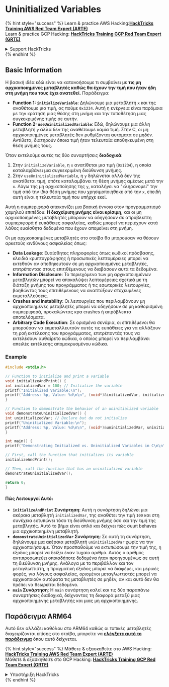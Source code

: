 # Uninitialized Variables

{% hint style="success" %}
Learn & practice AWS Hacking:<img src="/.gitbook/assets/arte.png" alt="" data-size="line">[**HackTricks Training AWS Red Team Expert (ARTE)**](https://training.hacktricks.xyz/courses/arte)<img src="/.gitbook/assets/arte.png" alt="" data-size="line">\
Learn & practice GCP Hacking: <img src="/.gitbook/assets/grte.png" alt="" data-size="line">[**HackTricks Training GCP Red Team Expert (GRTE)**<img src="/.gitbook/assets/grte.png" alt="" data-size="line">](https://training.hacktricks.xyz/courses/grte)

<details>

<summary>Support HackTricks</summary>

* Check the [**subscription plans**](https://github.com/sponsors/carlospolop)!
* **Join the** 💬 [**Discord group**](https://discord.gg/hRep4RUj7f) or the [**telegram group**](https://t.me/peass) or **follow** us on **Twitter** 🐦 [**@hacktricks\_live**](https://twitter.com/hacktricks\_live)**.**
* **Share hacking tricks by submitting PRs to the** [**HackTricks**](https://github.com/carlospolop/hacktricks) and [**HackTricks Cloud**](https://github.com/carlospolop/hacktricks-cloud) github repos.

</details>
{% endhint %}

## Basic Information

Η βασική ιδέα εδώ είναι να κατανοήσουμε τι συμβαίνει με **τις μη αρχικοποιημένες μεταβλητές καθώς θα έχουν την τιμή που ήταν ήδη στη μνήμη που τους έχει ανατεθεί.** Παράδειγμα:

* **Function 1: `initializeVariable`**: Δηλώνουμε μια μεταβλητή `x` και της αναθέτουμε μια τιμή, ας πούμε `0x1234`. Αυτή η ενέργεια είναι παρόμοια με την κράτηση μιας θέσης στη μνήμη και την τοποθέτηση μιας συγκεκριμένης τιμής σε αυτήν.
* **Function 2: `useUninitializedVariable`**: Εδώ, δηλώνουμε μια άλλη μεταβλητή `y` αλλά δεν της αναθέτουμε καμία τιμή. Στην C, οι μη αρχικοποιημένες μεταβλητές δεν ρυθμίζονται αυτόματα σε μηδέν. Αντίθετα, διατηρούν όποια τιμή ήταν τελευταία αποθηκευμένη στη θέση μνήμης τους.

Όταν εκτελούμε αυτές τις δύο συναρτήσεις **διαδοχικά**:

1. Στην `initializeVariable`, η `x` ανατίθεται μια τιμή (`0x1234`), η οποία καταλαμβάνει μια συγκεκριμένη διεύθυνση μνήμης.
2. Στην `useUninitializedVariable`, η `y` δηλώνεται αλλά δεν της ανατίθεται τιμή, οπότε καταλαμβάνει τη θέση μνήμης αμέσως μετά την `x`. Λόγω της μη αρχικοποίησης της `y`, καταλήγει να "κληρονομεί" την τιμή από την ίδια θέση μνήμης που χρησιμοποιήθηκε από την `x`, επειδή αυτή είναι η τελευταία τιμή που υπήρχε εκεί.

Αυτή η συμπεριφορά απεικονίζει μια βασική έννοια στον προγραμματισμό χαμηλού επιπέδου: **Η διαχείριση μνήμης είναι κρίσιμη**, και οι μη αρχικοποιημένες μεταβλητές μπορούν να οδηγήσουν σε απρόβλεπτη συμπεριφορά ή ευπάθειες ασφαλείας, καθώς μπορεί να περιέχουν κατά λάθος ευαίσθητα δεδομένα που έχουν απομείνει στη μνήμη.

Οι μη αρχικοποιημένες μεταβλητές στο στοίβα θα μπορούσαν να θέσουν αρκετούς κινδύνους ασφαλείας όπως:

* **Data Leakage**: Ευαίσθητες πληροφορίες όπως κωδικοί πρόσβασης, κλειδιά κρυπτογράφησης ή προσωπικές λεπτομέρειες μπορεί να εκτεθούν αν αποθηκευτούν σε μη αρχικοποιημένες μεταβλητές, επιτρέποντας στους επιτιθέμενους να διαβάσουν αυτά τα δεδομένα.
* **Information Disclosure**: Το περιεχόμενο των μη αρχικοποιημένων μεταβλητών μπορεί να αποκαλύψει λεπτομέρειες σχετικά με τη διάταξη μνήμης του προγράμματος ή τις εσωτερικές λειτουργίες, βοηθώντας τους επιτιθέμενους να αναπτύξουν στοχευμένες εκμεταλλεύσεις.
* **Crashes and Instability**: Οι λειτουργίες που περιλαμβάνουν μη αρχικοποιημένες μεταβλητές μπορεί να οδηγήσουν σε μη καθορισμένη συμπεριφορά, προκαλώντας κρα crashes ή απρόβλεπτα αποτελέσματα.
* **Arbitrary Code Execution**: Σε ορισμένα σενάρια, οι επιτιθέμενοι θα μπορούσαν να εκμεταλλευτούν αυτές τις ευπάθειες για να αλλάξουν τη ροή εκτέλεσης του προγράμματος, επιτρέποντάς τους να εκτελέσουν αυθαίρετο κώδικα, ο οποίος μπορεί να περιλαμβάνει απειλές εκτέλεσης απομακρυσμένου κώδικα.

### Example
```c
#include <stdio.h>

// Function to initialize and print a variable
void initializeAndPrint() {
int initializedVar = 100; // Initialize the variable
printf("Initialized Variable:\n");
printf("Address: %p, Value: %d\n\n", (void*)&initializedVar, initializedVar);
}

// Function to demonstrate the behavior of an uninitialized variable
void demonstrateUninitializedVar() {
int uninitializedVar; // Declare but do not initialize
printf("Uninitialized Variable:\n");
printf("Address: %p, Value: %d\n\n", (void*)&uninitializedVar, uninitializedVar);
}

int main() {
printf("Demonstrating Initialized vs. Uninitialized Variables in C\n\n");

// First, call the function that initializes its variable
initializeAndPrint();

// Then, call the function that has an uninitialized variable
demonstrateUninitializedVar();

return 0;
}
```
#### Πώς Λειτουργεί Αυτό:

* **`initializeAndPrint` Συνάρτηση**: Αυτή η συνάρτηση δηλώνει μια ακέραια μεταβλητή `initializedVar`, της αναθέτει την τιμή `100` και στη συνέχεια εκτυπώνει τόσο τη διεύθυνση μνήμης όσο και την τιμή της μεταβλητής. Αυτό το βήμα είναι απλό και δείχνει πώς συμπ behaves μια αρχικοποιημένη μεταβλητή.
* **`demonstrateUninitializedVar` Συνάρτηση**: Σε αυτή τη συνάρτηση, δηλώνουμε μια ακέραια μεταβλητή `uninitializedVar` χωρίς να την αρχικοποιήσουμε. Όταν προσπαθούμε να εκτυπώσουμε την τιμή της, η έξοδος μπορεί να δείξει έναν τυχαίο αριθμό. Αυτός ο αριθμός αντιπροσωπεύει οποιαδήποτε δεδομένα ήταν προηγουμένως σε αυτή τη διεύθυνση μνήμης. Ανάλογα με το περιβάλλον και τον μεταγλωττιστή, η πραγματική έξοδος μπορεί να διαφέρει, και μερικές φορές, για λόγους ασφαλείας, ορισμένοι μεταγλωττιστές μπορεί να αρχικοποιούν αυτόματα τις μεταβλητές σε μηδέν, αν και αυτό δεν θα πρέπει να θεωρείται δεδομένο.
* **`main` Συνάρτηση**: Η `main` συνάρτηση καλεί και τις δύο παραπάνω συναρτήσεις διαδοχικά, δείχνοντας τη διαφορά μεταξύ μιας αρχικοποιημένης μεταβλητής και μιας μη αρχικοποιημένης.

## Παράδειγμα ARM64

Αυτό δεν αλλάζει καθόλου στο ARM64 καθώς οι τοπικές μεταβλητές διαχειρίζονται επίσης στο στοίβα, μπορείτε να [**ελέγξετε αυτό το παράδειγμα**](https://8ksec.io/arm64-reversing-and-exploitation-part-6-exploiting-an-uninitialized-stack-variable-vulnerability/) όπου αυτό δείχνεται.

{% hint style="success" %}
Μάθετε & εξασκηθείτε στο AWS Hacking:<img src="/.gitbook/assets/arte.png" alt="" data-size="line">[**HackTricks Training AWS Red Team Expert (ARTE)**](https://training.hacktricks.xyz/courses/arte)<img src="/.gitbook/assets/arte.png" alt="" data-size="line">\
Μάθετε & εξασκηθείτε στο GCP Hacking: <img src="/.gitbook/assets/grte.png" alt="" data-size="line">[**HackTricks Training GCP Red Team Expert (GRTE)**<img src="/.gitbook/assets/grte.png" alt="" data-size="line">](https://training.hacktricks.xyz/courses/grte)

<details>

<summary>Υποστήριξη HackTricks</summary>

* Ελέγξτε τα [**σχέδια συνδρομής**](https://github.com/sponsors/carlospolop)!
* **Εγγραφείτε στην** 💬 [**ομάδα Discord**](https://discord.gg/hRep4RUj7f) ή στην [**ομάδα telegram**](https://t.me/peass) ή **ακολουθήστε** μας στο **Twitter** 🐦 [**@hacktricks\_live**](https://twitter.com/hacktricks\_live)**.**
* **Μοιραστείτε κόλπα hacking υποβάλλοντας PRs στα** [**HackTricks**](https://github.com/carlospolop/hacktricks) και [**HackTricks Cloud**](https://github.com/carlospolop/hacktricks-cloud) github repos.

</details>
{% endhint %}
